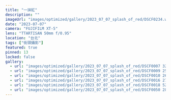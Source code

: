 ```yaml
---
title: "一抹紅"
description: ""
imageUrl: "images/optimized/gallery/2023_07_07_splash_of_red/DSCF0234.webp"
date: "2023-07-07"
camera: "FUJIFILM XT-5"
lens: "TTARTISAN 50mm f/0.95"
location: "台北"
tags: ["街頭攝影"]
featured: true
pinned: 13
locked: false
gallery:
  - url: "images/optimized/gallery/2023_07_07_splash_of_red/DSCF0007 32 Edited.webp"
  - url: "images/optimized/gallery/2023_07_07_splash_of_red/DSCF0009 25 Edited.webp"
  - url: "images/optimized/gallery/2023_07_07_splash_of_red/DSCF0010 26 Edited.webp"
  - url: "images/optimized/gallery/2023_07_07_splash_of_red/DSCF0016 27 Edited.webp"
  - url: "images/optimized/gallery/2023_07_07_splash_of_red/DSCF0018 52 Edited.webp"
  - url: "images/optimized/gallery/2023_07_07_splash_of_red/DSCF0050 28 Edited.webp"
---
```

